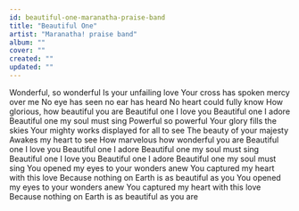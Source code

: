 ```yaml
---
id: beautiful-one-maranatha-praise-band
title: "Beautiful One"
artist: "Maranatha! praise band"
album: ""
cover: ""
created: ""
updated: ""
---
```


Wonderful, so wonderful
Is your unfailing love
Your cross has spoken mercy over me
No eye has seen no ear has heard
No heart could fully know
How glorious, how beautiful you are
Beautiful one I love you
Beautiful one I adore
Beautiful one my soul must sing
Powerful so powerful
Your glory fills the skies
Your mighty works displayed for all to see
The beauty of your majesty
Awakes my heart to see
How marvelous how wonderful you are
Beautiful one I love you
Beautiful one I adore
Beautiful one my soul must sing
Beautiful one I love you
Beautiful one I adore
Beautiful one my soul must sing
You opened my eyes to your wonders anew
You captured my heart with this love
Because nothing on Earth is as beautiful as you
You opened my eyes to your wonders anew
You captured my heart with this love
Because nothing on Earth is as beautiful as you are